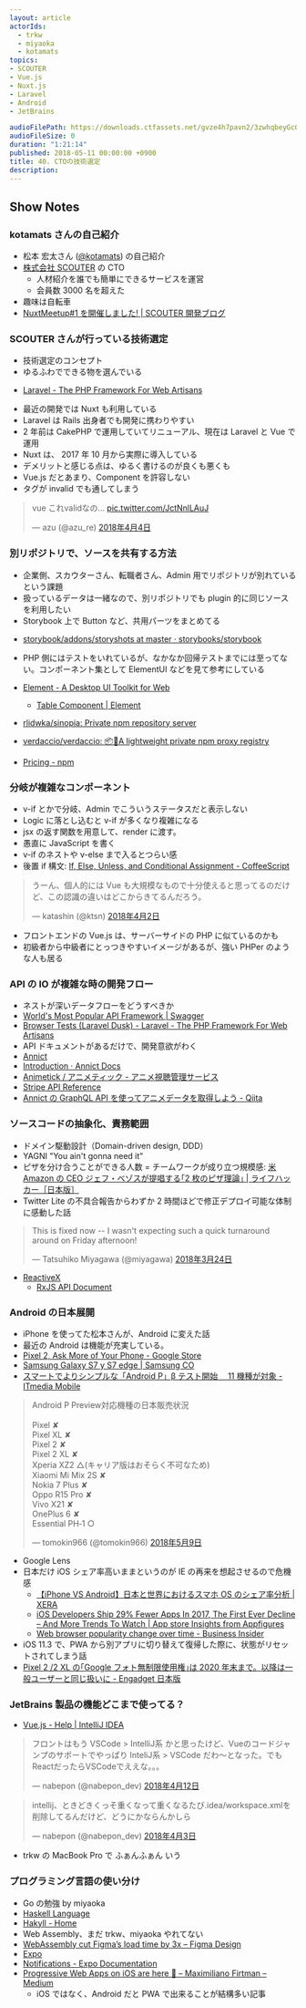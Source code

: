 ```yaml
---
layout: article
actorIds:
  - trkw
  - miyaoka
  - kotamats
topics:
- SCOUTER
- Vue.js
- Nuxt.js
- Laravel
- Android
- JetBrains

audioFilePath: https://downloads.ctfassets.net/gvze4h7pavn2/3zwhqbeyGc0uCUmQeaCu6w/0422ce5bfcc00063bc8a4fb86d7c3bc5/40.mp3
audioFileSize: 0
duration: "1:21:14"
published: 2018-05-11 00:00:00 +0900
title: 40. CTOの技術選定
description:
---
```


## Show Notes

### kotamats さんの自己紹介

* 松本 宏太さん ([@kotamats](https://twitter.com/kotamats)) の自己紹介
* [株式会社 SCOUTER](https://corp.scouter.co.jp/) の CTO
  * 人材紹介を誰でも簡単にできるサービスを運営
  * 会員数 3000 名を超えた
* 趣味は自転車
* [NuxtMeetup#1 を開催しました! | SCOUTER 開発ブログ](https://www.wantedly.com/companies/scouter/post_articles/113944)

### SCOUTER さんが行っている技術選定

* 技術選定のコンセプト
* ゆるふわでできる物を選んでいる

- [Laravel - The PHP Framework For Web Artisans](https://laravel.com/)

* 最近の開発では Nuxt も利用している
* Laravel は Rails 出身者でも開発に携わりやすい
* 2 年前は CakePHP で運用していてリニューアル、現在は Laravel と Vue で運用
* Nuxt は、 2017 年 10 月から実際に導入している
* デメリットと感じる点は、ゆるく書けるのが良くも悪くも
* Vue.js だとあまり、Component を許容しない
* タグが invalid でも通してしまう

<blockquote class="twitter-tweet" data-lang="ja"><p lang="ja" dir="ltr">vue これvalidなの… <a href="https://t.co/JctNnlLAuJ">pic.twitter.com/JctNnlLAuJ</a></p>&mdash; azu (@azu_re) <a href="https://twitter.com/azu_re/status/981546013700714496?ref_src=twsrc%5Etfw">2018年4月4日</a></blockquote>

### 別リポジトリで、ソースを共有する方法

* 企業側、スカウターさん、転職者さん、Admin 用でリポジトリが別れているという課題
* 扱っているデータは一緒なので、別リポジトリでも plugin 的に同じソースを利用したい
* Storybook 上で Button など、共用パーツをまとめてる

- [storybook/addons/storyshots at master · storybooks/storybook](https://github.com/storybooks/storybook/tree/master/addons/storyshots)

* PHP 側にはテストをいれているが、なかなか回帰テストまでには至ってない。コンポーネント集として ElementUI などを見て参考にしている
* [Element - A Desktop UI Toolkit for Web](http://element.eleme.io/#/en-US)

  * [Table Component | Element](http://element.eleme.io/#/en-US/component/table#table)

- [rlidwka/sinopia: Private npm repository server](https://github.com/rlidwka/sinopia)

* [verdaccio/verdaccio: 📦🔐A lightweight private npm proxy registry](https://github.com/verdaccio/verdaccio)

- [Pricing - npm](https://www.npmjs.com/pricing)

### 分岐が複雑なコンポーネント

* v-if とかで分岐、Admin でこういうステータスだと表示しない
* Logic に落とし込むと v-if が多くなり複雑になる
* jsx の返す関数を用意して、render に渡す。
* 愚直に JavaScript を書く
* v-if のネストや v-else まで入るとつらい感
* 後置 if 構文: [If, Else, Unless, and Conditional Assignment - CoffeeScript](http://coffeescript.org/#conditionals)

<blockquote class="twitter-tweet" data-lang="ja"><p lang="ja" dir="ltr">うーん、個人的には Vue も大規模なもので十分使えると思ってるのだけど、この認識の違いはどこからきてるんだろう。</p>&mdash; katashin (@ktsn) <a href="https://twitter.com/ktsn/status/980613072493592576?ref_src=twsrc%5Etfw">2018年4月2日</a></blockquote>

* フロントエンドの Vue.js は、サーバーサイドの PHP に似ているのかも
* 初級者から中級者にとっつきやすいイメージがあるが、強い PHPer のような人も居る

### API の IO が複雑な時の開発フロー

* ネストが深いデータフローをどうすべきか
* [World's Most Popular API Framework | Swagger](https://swagger.io/)
* [Browser Tests (Laravel Dusk) - Laravel - The PHP Framework For Web Artisans](https://laravel.com/docs/5.4/dusk)
* API ドキュメントがあるだけで、開発意欲がわく
* [Annict](https://annict.jp/)
* [Introduction · Annict Docs](https://docs.annict.com/ja/)
* [Animetick / アニメティック - アニメ視聴管理サービス](http://animetick.net/)
* [Stripe API Reference](https://stripe.com/docs/api)
* [Annict の GraphQL API を使ってアニメデータを取得しよう - Qiita](https://qiita.com/shimbaco/items/e3f2f8650b08e1e060bd)

### ソースコードの抽象化、責務範囲

* ドメイン駆動設計（Domain-driven design, DDD）
* YAGNI "You ain't gonna need it"
* ピザを分け合うことができる人数 = チームワークが成り立つ規模感: [米 Amazon の CEO ジェフ・ベゾスが提唱する｢2 枚のピザ理論｣ | ライフハッカー［日本版］](https://www.lifehacker.jp/2014/11/141118two_pizza_rule.html)
* Twitter Lite の不具合報告からわずか 2 時間ほどで修正デプロイ可能な体制に感動した話

<blockquote class="twitter-tweet" data-lang="ja"><p lang="en" dir="ltr">This is fixed now -- I wasn&#39;t expecting such a quick turnaround around on Friday afternoon!</p>&mdash; Tatsuhiko Miyagawa (@miyagawa) <a href="https://twitter.com/miyagawa/status/977351828495978497?ref_src=twsrc%5Etfw">2018年3月24日</a></blockquote>

* [ReactiveX](http://reactivex.io/)
  * [RxJS API Document](http://reactivex.io/rxjs/)

### Android の日本展開

* iPhone を使ってた松本さんが、Android に変えた話
* 最近の Android は機能が充実している。
* [Pixel 2, Ask More of Your Phone - Google Store](https://store.google.com/us/product/pixel_2?hl=en-US)
* [Samsung Galaxy S7 y S7 edge | Samsung CO](http://www.samsung.com/co/smartphones/galaxy-s7/overview/)
* [スマートでよりシンプルな「Android P」β テスト開始　 11 機種が対象 - ITmedia Mobile](http://www.itmedia.co.jp/mobile/articles/1805/09/news078.html)

<blockquote class="twitter-tweet" data-lang="ja"><p lang="ja" dir="ltr">Android P Preview対応機種の日本販売状況<br><br>Pixel ✘<br>Pixel XL ✘<br>Pixel 2 ✘<br>Pixel 2 XL ✘<br>Xperia XZ2 △(キャリア版はおそらく不可なため)<br>Xiaomi Mi Mix 2S ✘<br>Nokia 7 Plus ✘<br>Oppo R15 Pro ✘<br>Vivo X21 ✘<br>OnePlus 6 ✘<br>Essential PH‑1 ○</p>&mdash; tomokin966 (@tomokin966) <a href="https://twitter.com/tomokin966/status/994084357471199234?ref_src=twsrc%5Etfw">2018年5月9日</a></blockquote>

* Google Lens
* 日本だけ iOS シェア率高いままというのが IE の再来を想起させるので危機感
  * [【iPhone VS Android】日本と世界におけるスマホ OS のシェア率分析 | XERA](https://xera.jp/entry/iphone-android-share)
  * [iOS Developers Ship 29% Fewer Apps In 2017, The First Ever Decline – And More Trends To Watch | App store Insights from Appfigures](https://blog.appfigures.com/ios-developers-ship-less-apps-for-first-time/)
  * [Web browser popularity change over time - Business Insider](http://www.businessinsider.com/web-browser-popularity-since-2008-2016-7)
* iOS 11.3 で、PWA から別アプリに切り替えて復帰した際に、状態がリセットされてしまう話
* [Pixel 2 /2 XL の｢Google フォト無制限使用権｣は 2020 年末まで。以降は一般ユーザーと同じ扱いに - Engadget 日本版](https://japanese.engadget.com/2017/10/06/pixel-2-2-xl-google-2020/)

### JetBrains 製品の機能どこまで使ってる？

* [Vue.js - Help | IntelliJ IDEA](https://www.jetbrains.com/help/idea/vue-js.html)

<blockquote class="twitter-tweet" data-lang="ja"><p lang="ja" dir="ltr">フロントはもう VSCode &gt; IntelliJ系 かと思ったけど、Vueのコードジャンプのサポートでやっぱり InteliJ系 &gt; VSCode だわ〜となった。でもReactだったらVSCodeでええな。。。</p>&mdash; nabepon (@nabepon_dev) <a href="https://twitter.com/nabepon_dev/status/984230482576490496?ref_src=twsrc%5Etfw">2018年4月12日</a></blockquote>

<blockquote class="twitter-tweet" data-lang="ja"><p lang="ja" dir="ltr">intellij、ときどきくっそ重くなって重くなるたび.idea/workspace.xmlを削除してるんだけど、どうにかならんかしら</p>&mdash; nabepon (@nabepon_dev) <a href="https://twitter.com/nabepon_dev/status/981010813988163584?ref_src=twsrc%5Etfw">2018年4月3日</a></blockquote>

* trkw の MacBook Pro で ふぁんふぁん いう

### プログラミング言語の使い分け

* Go の勉強 by miyaoka
* [Haskell Language](https://www.haskell.org/)
* [Hakyll - Home](https://jaspervdj.be/hakyll/)
* Web Assembly、まだ trkw、miyaoka やれてない
* [WebAssembly cut Figma’s load time by 3x – Figma Design](https://blog.figma.com/webassembly-cut-figmas-load-time-by-3x-76f3f2395164)
* [Expo](https://expo.io/)
* [Notifications - Expo Documentation](https://docs.expo.io/versions/v25.0.0/sdk/notifications.html#content)
* [Progressive Web Apps on iOS are here 🚀 – Maximiliano Firtman – Medium](https://medium.com/@firt/progressive-web-apps-on-ios-are-here-d00430dee3a7)
  * iOS ではなく、Android だと PWA で出来ることが結構多い記事
